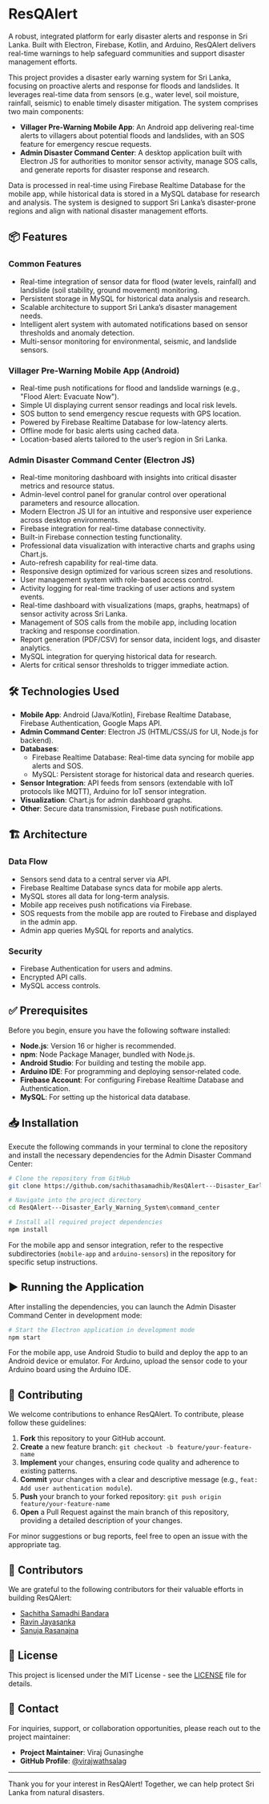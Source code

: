 # ResQAlert

A robust, integrated platform for early disaster alerts and response in Sri Lanka. Built with Electron, Firebase, Kotlin, and Arduino, ResQAlert delivers real-time warnings to help safeguard communities and support disaster management efforts.

This project provides a disaster early warning system for Sri Lanka, focusing on proactive alerts and response for floods and landslides. It leverages real-time data from sensors (e.g., water level, soil moisture, rainfall, seismic) to enable timely disaster mitigation. The system comprises two main components:

- **Villager Pre-Warning Mobile App**: An Android app delivering real-time alerts to villagers about potential floods and landslides, with an SOS feature for emergency rescue requests.
- **Admin Disaster Command Center**: A desktop application built with Electron JS for authorities to monitor sensor activity, manage SOS calls, and generate reports for disaster response and research.

Data is processed in real-time using Firebase Realtime Database for the mobile app, while historical data is stored in a MySQL database for research and analysis. The system is designed to support Sri Lanka’s disaster-prone regions and align with national disaster management efforts.

## 📦 Features

### Common Features
- Real-time integration of sensor data for flood (water levels, rainfall) and landslide (soil stability, ground movement) monitoring.
- Persistent storage in MySQL for historical data analysis and research.
- Scalable architecture to support Sri Lanka’s disaster management needs.
- Intelligent alert system with automated notifications based on sensor thresholds and anomaly detection.
- Multi-sensor monitoring for environmental, seismic, and landslide sensors.

### Villager Pre-Warning Mobile App (Android)
- Real-time push notifications for flood and landslide warnings (e.g., "Flood Alert: Evacuate Now").
- Simple UI displaying current sensor readings and local risk levels.
- SOS button to send emergency rescue requests with GPS location.
- Powered by Firebase Realtime Database for low-latency alerts.
- Offline mode for basic alerts using cached data.
- Location-based alerts tailored to the user’s region in Sri Lanka.

### Admin Disaster Command Center (Electron JS)
- Real-time monitoring dashboard with insights into critical disaster metrics and resource status.
- Admin-level control panel for granular control over operational parameters and resource allocation.
- Modern Electron JS UI for an intuitive and responsive user experience across desktop environments.
- Firebase integration for real-time database connectivity.
- Built-in Firebase connection testing functionality.
- Professional data visualization with interactive charts and graphs using Chart.js.
- Auto-refresh capability for real-time data.
- Responsive design optimized for various screen sizes and resolutions.
- User management system with role-based access control.
- Activity logging for real-time tracking of user actions and system events.
- Real-time dashboard with visualizations (maps, graphs, heatmaps) of sensor activity across Sri Lanka.
- Management of SOS calls from the mobile app, including location tracking and response coordination.
- Report generation (PDF/CSV) for sensor data, incident logs, and disaster analytics.
- MySQL integration for querying historical data for research.
- Alerts for critical sensor thresholds to trigger immediate action.

## 🛠 Technologies Used
- **Mobile App**: Android (Java/Kotlin), Firebase Realtime Database, Firebase Authentication, Google Maps API.
- **Admin Command Center**: Electron JS (HTML/CSS/JS for UI, Node.js for backend).
- **Databases**:
  - Firebase Realtime Database: Real-time data syncing for mobile app alerts and SOS.
  - MySQL: Persistent storage for historical data and research queries.
- **Sensor Integration**: API feeds from sensors (extendable with IoT protocols like MQTT), Arduino for IoT sensor integration.
- **Visualization**: Chart.js for admin dashboard graphs.
- **Other**: Secure data transmission, Firebase push notifications.

## 🏗 Architecture
### Data Flow
- Sensors send data to a central server via API.
- Firebase Realtime Database syncs data for mobile app alerts.
- MySQL stores all data for long-term analysis.
- Mobile app receives push notifications via Firebase.
- SOS requests from the mobile app are routed to Firebase and displayed in the admin app.
- Admin app queries MySQL for reports and analytics.

### Security
- Firebase Authentication for users and admins.
- Encrypted API calls.
- MySQL access controls.

## ✅ Prerequisites
Before you begin, ensure you have the following software installed:

- **Node.js**: Version 16 or higher is recommended.
- **npm**: Node Package Manager, bundled with Node.js.
- **Android Studio**: For building and testing the mobile app.
- **Arduino IDE**: For programming and deploying sensor-related code.
- **Firebase Account**: For configuring Firebase Realtime Database and Authentication.
- **MySQL**: For setting up the historical data database.

## 📥 Installation
Execute the following commands in your terminal to clone the repository and install the necessary dependencies for the Admin Disaster Command Center:

```bash
# Clone the repository from GitHub
git clone https://github.com/sachithasamadhib/ResQAlert---Disaster_Early_Warning_System.git

# Navigate into the project directory
cd ResQAlert---Disaster_Early_Warning_System\command_center

# Install all required project dependencies
npm install
```

For the mobile app and sensor integration, refer to the respective subdirectories (`mobile-app` and `arduino-sensors`) in the repository for specific setup instructions.

## ▶️ Running the Application
After installing the dependencies, you can launch the Admin Disaster Command Center in development mode:

```bash
# Start the Electron application in development mode
npm start
```

For the mobile app, use Android Studio to build and deploy the app to an Android device or emulator. For Arduino, upload the sensor code to your Arduino board using the Arduino IDE.

## 🤝 Contributing
We welcome contributions to enhance ResQAlert. To contribute, please follow these guidelines:

1. **Fork** this repository to your GitHub account.
2. **Create** a new feature branch: `git checkout -b feature/your-feature-name`
3. **Implement** your changes, ensuring code quality and adherence to existing patterns.
4. **Commit** your changes with a clear and descriptive message (e.g., `feat: Add user authentication module`).
5. **Push** your branch to your forked repository: `git push origin feature/your-feature-name`
6. **Open** a Pull Request against the main branch of this repository, providing a detailed description of your changes.

For minor suggestions or bug reports, feel free to open an issue with the appropriate tag.

## 👥 Contributors
We are grateful to the following contributors for their valuable efforts in building ResQAlert:

- [Sachitha Samadhi Bandara](https://github.com/sachithasamadhib)
- [Ravin Jayasanka](https://github.com/MrRaveen)
- [Sanuja Rasanajna](https://github.com/SanujaRasanajna2007)

## 📄 License
This project is licensed under the MIT License - see the [LICENSE](LICENSE) file for details.

## 📧 Contact
For inquiries, support, or collaboration opportunities, please reach out to the project maintainer:

- **Project Maintainer**: Viraj Gunasinghe
- **GitHub Profile**: [@virajwathsalag](https://github.com/virajwathsalag)

---

Thank you for your interest in ResQAlert! Together, we can help protect Sri Lanka from natural disasters.
